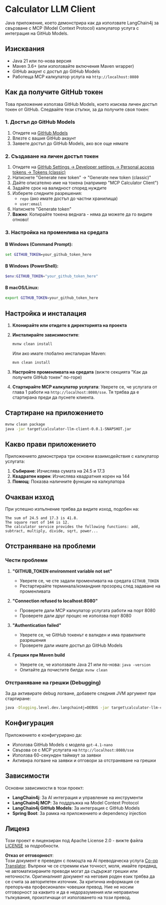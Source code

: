 <!--
CO_OP_TRANSLATOR_METADATA:
{
  "original_hash": "ac2459c0d5cc823922e3d9240a95028c",
  "translation_date": "2025-07-13T19:13:11+00:00",
  "source_file": "03-GettingStarted/03-llm-client/solution/java/README.md",
  "language_code": "bg"
}
-->
# Calculator LLM Client

Java приложение, което демонстрира как да използвате LangChain4j за свързване с MCP (Model Context Protocol) калкулатор услуга с интеграция на GitHub Models.

## Изисквания

- Java 21 или по-нова версия
- Maven 3.6+ (или използвайте включения Maven wrapper)
- GitHub акаунт с достъп до GitHub Models
- Работеща MCP калкулатор услуга на `http://localhost:8080`

## Как да получите GitHub токен

Това приложение използва GitHub Models, което изисква личен достъп токен от GitHub. Следвайте тези стъпки, за да получите своя токен:

### 1. Достъп до GitHub Models
1. Отидете на [GitHub Models](https://github.com/marketplace/models)
2. Влезте с вашия GitHub акаунт
3. Заявете достъп до GitHub Models, ако все още нямате

### 2. Създаване на личен достъп токен
1. Отидете на [GitHub Settings → Developer settings → Personal access tokens → Tokens (classic)](https://github.com/settings/tokens)
2. Натиснете "Generate new token" → "Generate new token (classic)"
3. Дайте описателно име на токена (например "MCP Calculator Client")
4. Задайте срок на валидност според нуждите
5. Изберете следните разрешения:
   - `repo` (ако имате достъп до частни хранилища)
   - `user:email`
6. Натиснете "Generate token"
7. **Важно**: Копирайте токена веднага - няма да можете да го видите отново!

### 3. Настройка на променлива на средата

#### В Windows (Command Prompt):
```cmd
set GITHUB_TOKEN=your_github_token_here
```

#### В Windows (PowerShell):
```powershell
$env:GITHUB_TOKEN="your_github_token_here"
```

#### В macOS/Linux:
```bash
export GITHUB_TOKEN=your_github_token_here
```

## Настройка и инсталация

1. **Клонирайте или отидете в директорията на проекта**

2. **Инсталирайте зависимостите**:
   ```cmd
   mvnw clean install
   ```
   Или ако имате глобално инсталиран Maven:
   ```cmd
   mvn clean install
   ```

3. **Настройте променливата на средата** (вижте секцията "Как да получите GitHub токен" по-горе)

4. **Стартирайте MCP калкулатор услугата**:
   Уверете се, че услугата от глава 1 работи на `http://localhost:8080/sse`. Тя трябва да е стартирана преди да пуснете клиента.

## Стартиране на приложението

```cmd
mvnw clean package
java -jar target\calculator-llm-client-0.0.1-SNAPSHOT.jar
```

## Какво прави приложението

Приложението демонстрира три основни взаимодействия с калкулатор услугата:

1. **Събиране**: Изчислява сумата на 24.5 и 17.3
2. **Квадратен корен**: Изчислява квадратния корен на 144
3. **Помощ**: Показва наличните функции на калкулатора

## Очакван изход

При успешно изпълнение трябва да видите изход, подобен на:

```
The sum of 24.5 and 17.3 is 41.8.
The square root of 144 is 12.
The calculator service provides the following functions: add, subtract, multiply, divide, sqrt, power...
```

## Отстраняване на проблеми

### Чести проблеми

1. **"GITHUB_TOKEN environment variable not set"**
   - Уверете се, че сте задали променливата на средата `GITHUB_TOKEN`
   - Рестартирайте терминала/командния прозорец след задаване на променливата

2. **"Connection refused to localhost:8080"**
   - Проверете дали MCP калкулатор услугата работи на порт 8080
   - Проверете дали друг процес не използва порт 8080

3. **"Authentication failed"**
   - Уверете се, че GitHub токенът е валиден и има правилните разрешения
   - Проверете дали имате достъп до GitHub Models

4. **Грешки при Maven build**
   - Уверете се, че използвате Java 21 или по-нова: `java -version`
   - Опитайте да почистите билдa: `mvnw clean`

### Отстраняване на грешки (Debugging)

За да активирате debug логване, добавете следния JVM аргумент при стартиране:
```cmd
java -Dlogging.level.dev.langchain4j=DEBUG -jar target\calculator-llm-client-0.0.1-SNAPSHOT.jar
```

## Конфигурация

Приложението е конфигурирано да:
- Използва GitHub Models с модела `gpt-4.1-nano`
- Свързва се с MCP услугата на `http://localhost:8080/sse`
- Използва 60-секунден таймаут за заявки
- Активира логване на заявки и отговори за отстраняване на грешки

## Зависимости

Основни зависимости в този проект:
- **LangChain4j**: За AI интеграция и управление на инструменти
- **LangChain4j MCP**: За поддръжка на Model Context Protocol
- **LangChain4j GitHub Models**: За интеграция с GitHub Models
- **Spring Boot**: За рамка на приложението и dependency injection

## Лиценз

Този проект е лицензиран под Apache License 2.0 - вижте файла [LICENSE](../../../../../../03-GettingStarted/03-llm-client/solution/java/LICENSE) за подробности.

**Отказ от отговорност**:  
Този документ е преведен с помощта на AI преводаческа услуга [Co-op Translator](https://github.com/Azure/co-op-translator). Въпреки че се стремим към точност, моля, имайте предвид, че автоматизираните преводи могат да съдържат грешки или неточности. Оригиналният документ на неговия роден език трябва да се счита за авторитетен източник. За критична информация се препоръчва професионален човешки превод. Ние не носим отговорност за каквито и да е недоразумения или неправилни тълкувания, произтичащи от използването на този превод.